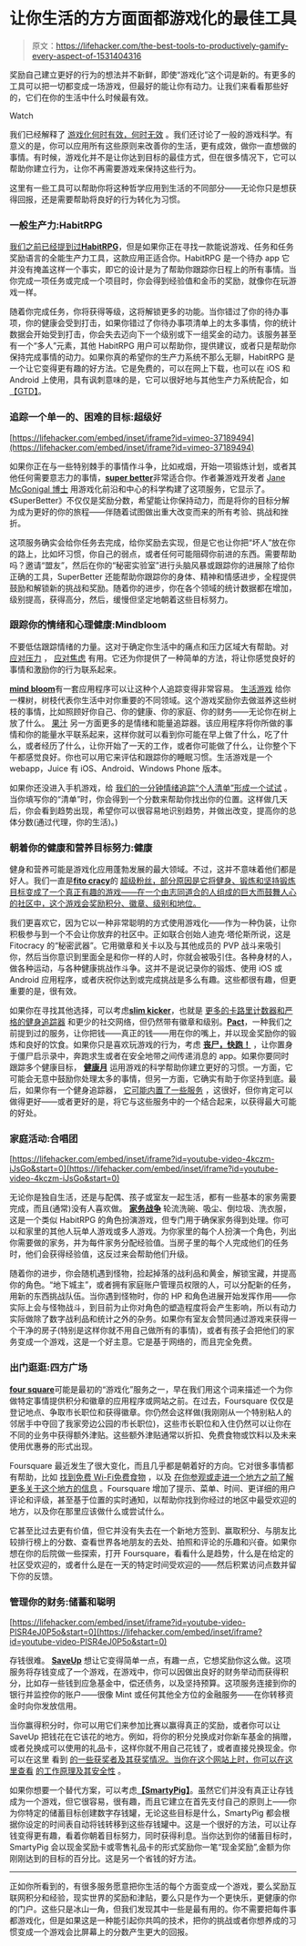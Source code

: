 # 让你生活的方方面面都游戏化的最佳工具

> 原文：<https://lifehacker.com/the-best-tools-to-productively-gamify-every-aspect-of-1531404316>

奖励自己建立更好的行为的想法并不新鲜，即使“游戏化”这个词是新的。有更多的工具可以把一切都变成一场游戏，但最好的能让你有动力。让我们来看看那些好的，它们在你的生活中什么时候最有效。

Watch

我们已经解释了 [游戏化何时有效，何时无效](https://lifehacker.com/the-psychology-of-gamification-can-apps-keep-you-motiv-1521754385) 。我们还讨论了一般的游戏科学。有意义的是，你可以应用所有这些原则来改善你的生活，更有成效，做你一直想做的事情。有时候，游戏化并不是让你达到目标的最佳方式，但在很多情况下，它可以帮助你建立行为，让你不再需要游戏来保持这些行为。

这里有一些工具可以帮助你将这种哲学应用到生活的不同部分——无论你只是想获得回报，还是需要帮助将良好的行为转化为习惯。

### 一般生产力:HabitRPG

[我们之前已经提到过](https://lifehacker.com/habitrpg-turns-better-behavior-into-a-game-of-survival-5976476)[**HabitRPG**](https://habitrpg.com/static/front)，但是如果你正在寻找一款能说游戏、任务和任务奖励语言的全能生产力工具，这款应用正适合你。HabitRPG 是一个待办 app 它并没有掩盖这样一个事实，即它的设计是为了帮助你跟踪你日程上的所有事情。当你完成一项任务或完成一个项目时，你会得到经验值和金币的奖励，就像你在玩游戏一样。

随着你完成任务，你将获得等级，这将解锁更多的功能。当你错过了你的待办事项，你的健康会受到打击，如果你错过了你待办事项清单上的太多事情，你的统计数据会开始受到打击，你会失去迈向下一个级别或下一组奖金的动力。该服务甚至有一个“多人”元素，其他 HabitRPG 用户可以帮助你，提供建议，或者只是帮助你保持完成事情的动力。如果你真的希望你的生产力系统不那么无聊，HabitRPG 是一个让它变得更有趣的好方法。它是免费的，可以在网上下载，也可以在 iOS 和 Android 上使用，具有讽刺意味的是，它可以很好地与其他生产力系统配合，如[【GTD】](http://en.wikipedia.org/wiki/Getting_Things_Done)。

### 追踪一个单一的、困难的目标:超级好

 [https://lifehacker.com/embed/inset/iframe?id=vimeo-37189494](https://lifehacker.com/embed/inset/iframe?id=vimeo-37189494) 

如果你正在与一些特别棘手的事情作斗争，比如戒烟，开始一项锻炼计划，或者其他任何需要意志力的事情，[**super better**](https://www.superbetter.com/)非常适合你。作者兼游戏开发者 [Jane McGonigal 博士](http://janemcgonigal.com/meet-me/) 用游戏化前沿和中心的科学构建了这项服务，它显示了。《SuperBetter》不仅仅是奖励分数，希望能让你保持动力，而是将你的目标分解为成为更好的你的旅程——伴随着试图做出重大改变而来的所有考验、挑战和挫折。

这项服务确实会给你任务去完成，给你奖励去实现，但是它也让你把“坏人”放在你的路上，比如坏习惯，你自己的弱点，或者任何可能阻碍你前进的东西。需要帮助吗？邀请“盟友”，然后在你的“秘密实验室”进行头脑风暴或跟踪你的进展除了给你正确的工具，SuperBetter 还能帮助你跟踪你的身体、精神和情感进步，全程提供鼓励和解锁新的挑战和奖励。随着你的进步，你在各个领域的统计数据都在增加，级别提高，获得高分，然后，缓慢但坚定地朝着这些目标努力。

### 跟踪你的情绪和心理健康:Mindbloom

不要低估跟踪情绪的力量。这对于确定你生活中的痛点和压力区域大有帮助。对 [应对压力](https://lifehacker.com/what-stress-actually-does-to-you-and-what-you-can-do-ab-5836879) ， [应对焦虑](http://lifehacker.com/what-anxiety-actually-does-to-you-and-what-you-can-do-a-1468128356) 有用。它还为你提供了一种简单的方法，将让你感觉良好的事情和激励你的行为联系起来。

[**mind bloom**](http://www.mindbloom.com/)有一套应用程序可以让这种个人追踪变得非常容易。 [生活游戏](http://www.mindbloom.com/lifegame) 给你一棵树，树枝代表你生活中对你重要的不同领域。这个游戏奖励你去做滋养这些树枝的事情，比如照顾好你自己、你的健康、你的家庭、你的财务——无论你在树上放了什么。 [果汁](http://www.mindbloom.com/juice) 另一方面更多的是情绪和能量追踪器。该应用程序将你所做的事情和你的能量水平联系起来，这样你就可以看到你可能在早上做了什么，吃了什么，或者经历了什么，让你开始了一天的工作，或者你可能做了什么，让你整个下午都感觉良好。你也可以用它来评估和跟踪你的睡眠习惯。生活游戏是一个 webapp，Juice 有 iOS、Android、Windows Phone 版本。

如果你还没进入手机游戏，给 [我们的一分钟情绪追踪“个人清单”形成一个试试](https://lifehacker.com/fill-out-this-one-minute-form-every-day-and-find-out-wh-5901651) 。当你填写你的“清单”时，你会得到一个分数来帮助你找出你的位置。这样做几天后，你会看到趋势出现，希望你可以很容易地识别趋势，并做出改变，提高你的总体分数(通过代理，你的生活)。)

### 朝着你的健康和营养目标努力:健康

健身和营养可能是游戏化应用蓬勃发展的最大领域。不过，这并不意味着他们都是好人。我们一直是[**fito cracy**](http://fitocracy.com/)的 [超级粉丝，部分原因是它将健身、锻炼和坚持锻炼目标变成了一个真正有趣的游戏——在一个由志同道合的人组成的巨大而鼓舞人心的社区中，这个游戏会奖励积分、徽章、级别和地位。](http://lifehacker.com/tag/fitocracy)

我们更喜欢它，因为它以一种非常聪明的方式使用游戏化——作为一种伪装，让你积极参与到一个不会让你放弃的社区中。正如联合创始人迪克·塔伦斯所说，这是 Fitocracy 的“秘密武器”。它用徽章和关卡以及与其他成员的 PVP 战斗来吸引你，然后当你意识到里面全是和你一样的人时，你就会被吸引住。各种身材的人，做各种运动，与各种健康挑战作斗争。这并不是说记录你的锻炼、使用 iOS 或 Android 应用程序，或者庆祝你达到或完成挑战是多么有趣。这些都很有趣，但更重要的是，很有效。

如果你在寻找其他选择，可以考虑[**slim kicker**](http://www.slimkicker.com/)，也就是 [更多的卡路里计数器和严格的健身追踪器](https://lifehacker.com/slimkicker-turns-watching-what-you-eat-into-a-game-com-5898274) 和更少的社交网络，但仍然带有徽章和级别。[**Pact**](http://gym-pact.com/)，一种我们之前提到过的服务，让你把钱——真正的钱——用在你的嘴上，并以现金奖励你的锻炼和良好的饮食。如果你只是喜欢玩游戏的行为，考虑 [**丧尸，快跑！**](https://www.zombiesrungame.com/) ，让你置身于僵尸启示录中，奔跑求生或者在安全地带之间传递消息的 app。如果你要同时跟踪多个健康目标， [**健康月**](http://www.healthmonth.com/) 运用游戏的科学帮助你建立更好的习惯。一方面，它可能会无意中鼓励你处理太多的事情，但另一方面，它确实有助于你坚持到底。最后，如果你有一个健身追踪器， [它可能内置了一些服务](http://lifehacker.com/how-to-make-the-most-of-your-fitness-tracker-without-f-5994256) ，这很好，但你肯定可以做得更好——或者更好的是，将它与这些服务中的一个结合起来，以获得最大可能的好处。

### 家庭活动:合唱团

 [https://lifehacker.com/embed/inset/iframe?id=youtube-video-4kczm-iJsGo&start=0](https://lifehacker.com/embed/inset/iframe?id=youtube-video-4kczm-iJsGo&start=0) 

无论你是独自生活，还是与配偶、孩子或室友一起生活，都有一些基本的家务需要完成，而且(通常)没有人喜欢做。 [**家务战争**](http://www.chorewars.com/) 轮流洗碗、吸尘、倒垃圾、洗衣服，这是一个类似 HabitRPG 的角色扮演游戏，但专门用于确保家务得到处理。你可以和家里的其他人玩单人游戏或多人游戏。为你家里的每个人扮演一个角色，列出你需要做的家务，并为每件家务分配经验值。当房子里的每个人完成他们的任务时，他们会获得经验值，这反过来会帮助他们升级。

随着你的进步，你会随机遇到怪物，捡起掉落的战利品和黄金，解锁宝藏，并提高你的角色。“地下城主”，或者拥有家庭账户管理员权限的人，可以分配新的任务，用新的东西挑战队伍。当你遇到怪物时，你的 HP 和角色进展开始发挥作用——你实际上会与怪物战斗，到目前为止你对角色的塑造程度将会产生影响，所以有动力实际做除了数字战利品和统计之外的杂务。如果你有室友会赞同通过游戏来获得一个干净的房子(特别是这样你就不用自己做所有的事情)，或者有孩子会把他们的家务变成一个游戏，这是一个好主意。它是基于网络的，而且完全免费。

### 出门逛逛:四方广场

[**four square**](http://foursquare.com/)可能是最初的“游戏化”服务之一，早在我们用这个词来描述一个为你做特定事情提供积分和徽章的应用程序或网站之前。在过去，Foursquare 仅仅是登记地点、争取市长职位和获得徽章。你仍然会这样做(我刚刚从一个特别粘人的邻居手中夺回了我家旁边公园的市长职位)，这些市长职位和入住仍然可以让你在不同的业务中获得额外津贴。这些额外津贴通常以折扣、免费食物或饮料以及未来使用优惠券的形式出现。

Foursquare 最近发生了很大变化，而且几乎都是朝着好的方向。它对很多事情都有帮助，比如 [找到免费 Wi-Fi](https://lifehacker.com/find-free-wi-fi-passwords-for-local-spots-on-foursquare-509034398)[免费食物](http://lifehacker.com/poorsquare-finds-all-the-foursquare-freebies-near-you-5857447) ，以及 [在你参观或走进一个地方之前了解更多关于这个地方的信息](http://lifehacker.com/are-social-location-services-worth-using-837508960) 。Foursquare 增加了提示、菜单、时间、更详细的用户评论和评级，甚至基于位置的实时通知，以帮助你找到你经过的地区中最受欢迎的地方，以及你在那里应该做什么或尝试什么。

它甚至比过去更有价值，但它并没有失去在一个新地方签到、赢取积分、与朋友比较排行榜上的分数、查看世界各地朋友的去处、拍照和评论的乐趣和兴奋。如果你想在你的后院做一些探索，打开 Foursquare，看看什么是趋势，什么是在给定的社区受欢迎的，或者什么是在一天的特定时间受欢迎的——然后积累访问点数并留下你的反馈。

### 管理你的财务:储蓄和聪明

 [https://lifehacker.com/embed/inset/iframe?id=youtube-video-PISR4eJ0P5o&start=0](https://lifehacker.com/embed/inset/iframe?id=youtube-video-PISR4eJ0P5o&start=0) 

存钱很难。 [**SaveUp**](https://www.saveup.com/vip/975e0aa9f) 想让它变得简单一点，有趣一点，它想奖励你这么做。这项服务将存钱变成了一个游戏，在游戏中，你可以因做出良好的财务举动而获得积分，比如存一些钱到应急基金中，偿还债务，以及坚持预算。这项服务连接到你的银行并监控你的账户——很像 Mint 或任何其他全方位的金融服务——在你转移资金时向你发放信用。

当你赢得积分时，你可以用它们来参加比赛以赢得真正的奖励，或者你可以让 SaveUp 把钱花在它该花的地方。例如，将你的积分兑换成对你新车基金的捐赠，或者兑换成可以使用的礼品卡，这样你就不用自己花钱了，或者直接兑换现金。你可以在这里 看到 [的一些获奖者及其获奖情况。当你在这个网站上时，你可以在这里查看](https://www.saveup.com/winners-list) [的工作原理及其安全性](https://www.saveup.com/how-it-works) 。

如果你想要一个替代方案，可以考虑[**【SmartyPig】**](https://www.smartypig.com/)。虽然它们并没有真正让存钱成为一个游戏，但它很容易，很有趣，而且它建立在首先支付自己的原则上——你为你特定的储蓄目标创建数字存钱罐，无论这些目标是什么，SmartyPig 都会根据你设定的时间表自动将钱转移到这些存钱罐中。这是一个很好的方法，可以让存钱变得更有趣，看着你朝着目标努力，同时获得利息。当你达到你的储蓄目标时，SmartyPig 会以现金奖励卡或零售礼品卡的形式奖励你一笔“现金奖励”,金额为你刚刚达到的目标的百分比。这是另一个省钱的好方法。

* * *

正如你所看到的，有很多服务愿意把你生活的每个方面变成一个游戏，要么奖励互联网积分和经验，现实世界的奖励和津贴，要么只是作为一个更快乐，更健康的你的门户。这些只是冰山一角，但我们发现其中一些是最有用的。你不需要把每件事都游戏化，但是如果这是一种能引起你共鸣的技术，把你的挑战或者你想养成的习惯变成一个游戏会比屏幕上的分数产生更大的回报。